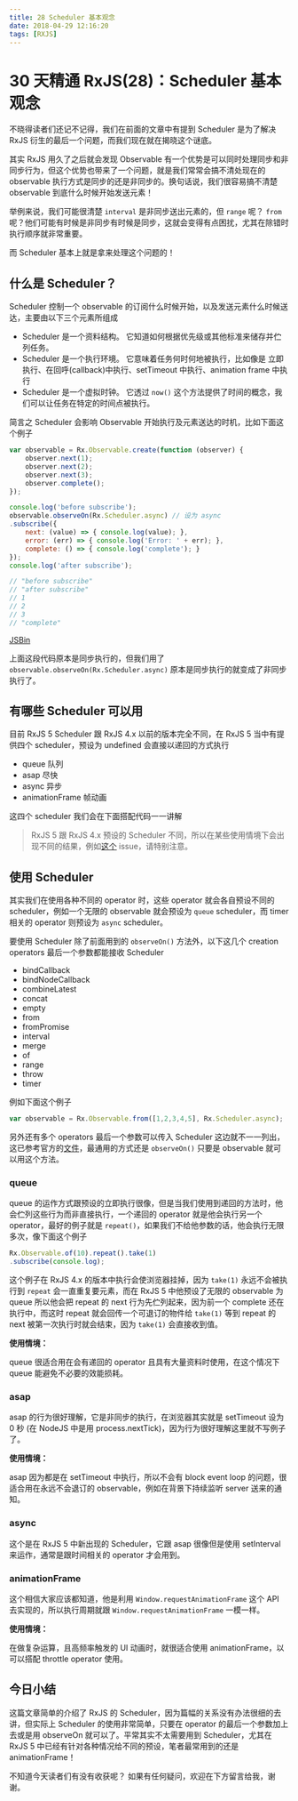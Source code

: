 ```yaml
---
title: 28 Scheduler 基本观念
date: 2018-04-29 12:16:20
tags: [RXJS]
---
```

# 30 天精通 RxJS(28)：Scheduler 基本观念

不晓得读者们还记不记得，我们在前面的文章中有提到 Scheduler 是为了解决 RxJS 衍生的最后一个问题，而我们现在就在揭晓这个谜底。

其实 RxJS 用久了之后就会发现 Observable 有一个优势是可以同时处理同步和非同步行为，但这个优势也带来了一个问题，就是我们常常会搞不清处现在的 observable 执行方式是同步的还是非同步的。换句话说，我们很容易搞不清楚 observable 到底什么时候开始发送元素！

举例来说，我们可能很清楚 `interval` 是非同步送出元素的，但 `range` 呢？ `from` 呢？他们可能有时候是非同步有时候是同步，这就会变得有点困扰，尤其在除错时执行顺序就非常重要。

而 Scheduler 基本上就是拿来处理这个问题的！
<!-- more -->
## 什么是 Scheduler？

Scheduler 控制一个 observable 的订阅什么时候开始，以及发送元素什么时候送达，主要由以下三个元素所组成

*   Scheduler 是一个资料结构。 它知道如何根据优先级或其他标准来储存并伫列任务。
*   Scheduler 是一个执行环境。 它意味着任务何时何地被执行，比如像是 立即执行、在回呼(callback)中执行、setTimeout 中执行、animation frame 中执行
*   Scheduler 是一个虚拟时钟。 它透过 `now()` 这个方法提供了时间的概念，我们可以让任务在特定的时间点被执行。

简言之 Scheduler 会影响 Observable 开始执行及元素送达的时机，比如下面这个例子

```javascript
var observable = Rx.Observable.create(function (observer) {
    observer.next(1);
    observer.next(2);
    observer.next(3);
    observer.complete();
});

console.log('before subscribe');
observable.observeOn(Rx.Scheduler.async) // 设为 async
.subscribe({
    next: (value) => { console.log(value); },
    error: (err) => { console.log('Error: ' + err); },
    complete: () => { console.log('complete'); }
});
console.log('after subscribe');

// "before subscribe"
// "after subscribe"
// 1
// 2
// 3
// "complete"

```

[JSBin](https://jsbin.com/sunekab/2/edit?js,console)

上面这段代码原本是同步执行的，但我们用了 `observable.observeOn(Rx.Scheduler.async)` 原本是同步执行的就变成了非同步执行了。

## 有哪些 Scheduler 可以用

目前 RxJS 5 Scheduler 跟 RxJS 4.x 以前的版本完全不同，在 RxJS 5 当中有提供四个 scheduler，预设为 undefined 会直接以递回的方式执行

*   queue 队列
*   asap 尽快
*   async 异步
*   animationFrame 帧动画

这四个 scheduler 我们会在下面搭配代码一一讲解

> 
> 
> RxJS 5 跟 RxJS 4.x 预设的 Scheduler 不同，所以在某些使用情境下会出现不同的结果，例如[这个](https://github.com/ReactiveX/rxjs/issues/1994) issue，请特别注意。
> 
> 

## 使用 Scheduler

其实我们在使用各种不同的 operator 时，这些 operator 就会各自预设不同的 scheduler，例如一个无限的 observable 就会预设为 `queue` scheduler，而 timer 相关的 operator 则预设为 `async` scheduler。

要使用 Scheduler 除了前面用到的 `observeOn()` 方法外，以下这几个 creation operators 最后一个参数都能接收 Scheduler

*   bindCallback
*   bindNodeCallback
*   combineLatest
*   concat
*   empty
*   from
*   fromPromise
*   interval
*   merge
*   of
*   range
*   throw
*   timer

例如下面这个例子

```javascript
var observable = Rx.Observable.from([1,2,3,4,5], Rx.Scheduler.async);

```

另外还有多个 operators 最后一个参数可以传入 Scheduler 这边就不一一列出，这已参考官方的[文件](http://reactivex.io/rxjs/class/es6/Observable.js~Observable.html)，最通用的方式还是 `observeOn()` 只要是 observable 就可以用这个方法。

### queue

queue 的运作方式跟预设的立即执行很像，但是当我们使用到递回的方法时，他会伫列这些行为而非直接执行，一个递回的 operator 就是他会执行另一个 operator，最好的例子就是 `repeat()`，如果我们不给他参数的话，他会执行无限多次，像下面这个例子

```javascript
Rx.Observable.of(10).repeat().take(1)
.subscribe(console.log);

```

这个例子在 RxJS 4.x 的版本中执行会使浏览器挂掉，因为 `take(1)` 永远不会被执行到 `repeat` 会一直重复要元素，而在 RxJS 5 中他预设了无限的 observable 为 queue 所以他会把 repeat 的 next 行为先伫列起来，因为前一个 complete 还在执行中，而这时 repeat 就会回传一个可退订的物件给 `take(1)` 等到 repeat 的 next 被第一次执行时就会结束，因为 `take(1)` 会直接收到值。

**使用情境：**

queue 很适合用在会有递回的 operator 且具有大量资料时使用，在这个情况下 queue 能避免不必要的效能损耗。

### asap

asap 的行为很好理解，它是非同步的执行，在浏览器其实就是 setTimeout 设为 0 秒 (在 NodeJS 中是用 process.nextTick)，因为行为很好理解这里就不写例子了。

**使用情境：**

asap 因为都是在 setTimeout 中执行，所以不会有 block event loop 的问题，很适合用在永远不会退订的 observable，例如在背景下持续监听 server 送来的通知。

### async

这个是在 RxJS 5 中新出现的 Scheduler，它跟 asap 很像但是使用 setInterval 来运作，通常是跟时间相关的 operator 才会用到。

### animationFrame

这个相信大家应该都知道，他是利用 `Window.requestAnimationFrame` 这个 API 去实现的，所以执行周期就跟 `Window.requestAnimationFrame` 一模一样。

**使用情境：**

在做复杂运算，且高频率触发的 UI 动画时，就很适合使用 animationFrame，以可以搭配 throttle operator 使用。

## 今日小结

这篇文章简单的介绍了 RxJS 的 Scheduler，因为篇幅的关系没有办法很细的去讲，但实际上 Scheduler 的使用非常简单，只要在 operator 的最后一个参数加上去或是用 observeOn 就可以了。平常其实不太需要用到 Scheduler，尤其在 RxJS 5 中已经有针对各种情况给不同的预设，笔者最常用到的还是 animationFrame！

不知道今天读者们有没有收获呢？ 如果有任何疑问，欢迎在下方留言给我，谢谢。